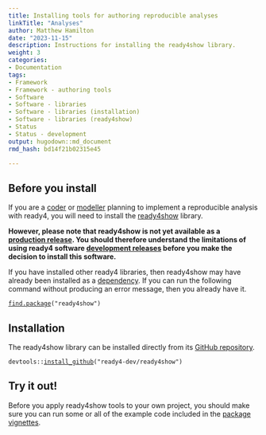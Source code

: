 ```yaml
---
title: Installing tools for authoring reproducible analyses
linkTitle: "Analyses"
author: Matthew Hamilton
date: "2023-11-15"
description: Instructions for installing the ready4show library.
weight: 3
categories: 
- Documentation
tags: 
- Framework
- Framework - authoring tools
- Software
- Software - libraries
- Software - libraries (installation)
- Software - libraries (ready4show)
- Status
- Status - development
output: hugodown::md_document
rmd_hash: bd14f21b02315e45

---
```


## Before you install

If you are a [coder](/docs/getting-started/users/coder/) or [modeller](/docs/getting-started/users/modeller) planning to implement a reproducible analysis with ready4, you will need to install the [ready4show](https://ready4-dev.github.io/ready4show/) library.

**However, please note that ready4show is not yet available as a [production release](/docs/software/status/production-releases/). You should therefore understand the limitations of using ready4 software [development releases](/docs/software/status/development-releases/) before you make the decision to install this software.**

If you have installed other ready4 libraries, then ready4show may have already been installed as a [dependency](/docs/software/libraries/dependencies/). If you can run the following command without producing an error message, then you already have it.

<div class="highlight">

<pre class='chroma'><code class='language-r' data-lang='r'><span><span class='nf'><a href='https://rdrr.io/r/base/find.package.html'>find.package</a></span><span class='o'>(</span><span class='s'>"ready4show"</span><span class='o'>)</span></span></code></pre>

</div>

## Installation

The ready4show library can be installed directly from its [GitHub repository](https://github.com/ready4-dev/ready4show).

<div class="highlight">

<pre class='chroma'><code class='language-r' data-lang='r'><span><span class='nf'>devtools</span><span class='nf'>::</span><span class='nf'><a href='https://remotes.r-lib.org/reference/install_github.html'>install_github</a></span><span class='o'>(</span><span class='s'>"ready4-dev/ready4show"</span><span class='o'>)</span></span></code></pre>

</div>

## Try it out!

Before you apply ready4show tools to your own project, you should make sure you can run some or all of the example code included in the [package vignettes](https://ready4-dev.github.io/ready4show/articles/).

